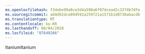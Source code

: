```yaml
---
ms.openlocfilehash: f3debe99a0ce3d4a598a6f07dcead2c3374b7dfe
ms.sourcegitcommit: ad4d92dce894592a259721a1571b1d8736abacdb
ms.translationtype: MT
ms.contentlocale: ko-KR
ms.lasthandoff: 08/04/2020
ms.locfileid: "87649266"
---
```

<span data-ttu-id="62068-101">Itanium</span><span class="sxs-lookup"><span data-stu-id="62068-101">Itanium</span></span>
